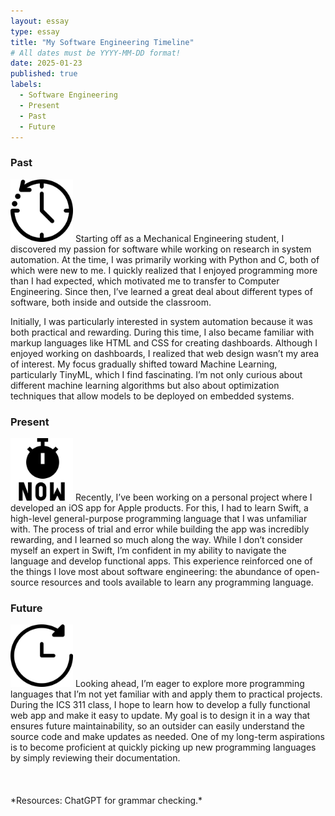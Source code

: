 ```yaml
---
layout: essay
type: essay
title: "My Software Engineering Timeline"
# All dates must be YYYY-MM-DD format!
date: 2025-01-23
published: true
labels:
  - Software Engineering
  - Present
  - Past
  - Future
---
```


<h3>Past</h3>   
<img width="100px" class="rounded float-start pe-4" src="../img/essayPortafolio/pastIcon.png">  
Starting off as a Mechanical Engineering student, I discovered my passion for software while working on research in system automation. At the time, I was primarily working with Python and C, both of which were new to me. I quickly realized that I enjoyed programming more than I had expected, which motivated me to transfer to Computer Engineering. Since then, I’ve learned a great deal about different types of software, both inside and outside the classroom.   

Initially, I was particularly interested in system automation because it was both practical and rewarding. During this time, I also became familiar with markup languages like HTML and CSS for creating dashboards. Although I enjoyed working on dashboards, I realized that web design wasn’t my area of interest. My focus gradually shifted toward Machine Learning, particularly TinyML, which I find fascinating. I’m not only curious about different machine learning algorithms but also about optimization techniques that allow models to be deployed on embedded systems.<br>

<h3>Present</h3>   
<img width="100px" class="rounded float-start pe-4" src="../img/essayPortafolio/presentIcon.png">
Recently, I’ve been working on a personal project where I developed an iOS app for Apple products. For this, I had to learn Swift, a high-level general-purpose programming language that I was unfamiliar with. The process of trial and error while building the app was incredibly rewarding, and I learned so much along the way. While I don’t consider myself an expert in Swift, I’m confident in my ability to navigate the language and develop functional apps. This experience reinforced one of the things I love most about software engineering: the abundance of open-source resources and tools available to learn any programming language.<br>

<h3>Future</h3>   
<img width="100px" class="rounded float-start pe-4" src="../img/essayPortafolio/futureIcon.png">
Looking ahead, I’m eager to explore more programming languages that I’m not yet familiar with and apply them to practical projects. During the ICS 311 class, I hope to learn how to develop a fully functional web app and make it easy to update. My goal is to design it in a way that ensures future maintainability, so an outsider can easily understand the source code and make updates as needed. One of my long-term aspirations is to become proficient at quickly picking up new programming languages by simply reviewing their documentation.   
<br>
<br>
<br>
<br>
*Resources: ChatGPT for grammar checking.*
